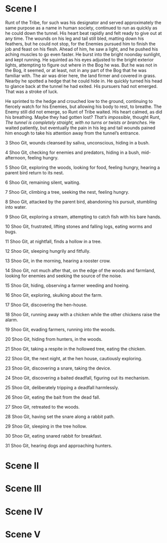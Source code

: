 # Scene I

Runt of the Tribe, for such was his designator and served approximately the same purpose as a name in human society, continued to run as quickly as he could down the tunnel. His heart beat rapidly and felt ready to give out at any time. The wounds on his leg and tail still bled, matting down his feathers, but he could not stop, for the Enemies pursued him to finish the job and feast on his flesh. Ahead of him, he saw a light, and he pushed his aching muscles to go even faster. He burst into the bright noonday sunlight, and kept running. He squinted as his eyes adjusted to the bright exterior lights, attempting to figure out where in the Bog he was. But he was not in the Bog, it seemed, or at least, not in any part of the Bog that he was familiar with. The air was drier here, the land firmer and covered in grass. Nearby he spotted a hedge that he could hide in. He quickly turned his head to glance back at the tunnel he had exited. His pursuers had not emerged. That was a stroke of luck.

He sprinted to the hedge and crouched low to the ground, continuing to fiercely watch for his Enemies, but allowing his body to rest, to breathe. The Enemy still did not emerge, so Runt of Tribe waited. His heart calmed, as did his breathing. Maybe they had gotten lost? *That’s impossible*, thought Runt, *The tunnel is completely straight, with no turns or twists or branches.* He waited patiently, but eventually the pain in his leg and tail wounds pained him enough to take his attention away from the tunnel’s entrance.

3 Shoo Git, wounds cleansed by saliva, unconscious, hiding in a bush.

4 Shoo Git, checking for enemies and predators, hiding in a bush, mid-afternoon, feeling hungry.

5 Shoo Git, exploring the woods, looking for food, feeling hungry, hearing a parent bird return to its nest.

6 Shoo Git, remaining silent, waiting.

7 Shoo Git, climbing a tree, seeking the nest, feeling hungry.

8 Shoo Git, attacked by the parent bird, abandoning his pursuit, stumbling into water.

9 Shoo Git, exploring a stream, attempting to catch fish with his bare hands.

10 Shoo Git, frustrated, lifting stones and falling logs, eating worms and bugs.

11 Shoo Git, at nightfall, finds a hollow in a tree.

12 Shoo Git, sleeping hungrily and fitfully.

13 Shoo Git, in the morning, hearing a rooster crow.

14 Shoo Git, not much after that, on the edge of the woods and farmland, looking for enemies and seeking the source of the noise.

15 Shoo Git, hiding, observing a farmer weeding and hoeing.

16 Shoo Git, exploring, skulking about the farm.

17 Shoo Git, discovering the hen-house.

18 Shoo Git, running away with a chicken while the other chickens raise the alarm.

19 Shoo Git, evading farmers, running into the woods.

20 Shoo Git, hiding from hunters, in the woods.

21 Shoo Git, taking a respite in the hollowed tree, eating the chicken.

22 Shoo Git, the next night, at the hen house, cautiously exploring.

23 Shoo Git, discovering a snare, taking the device.

24 Shoo Git, discovering a baited deadfall, figuring out its mechanism.

25 Shoo Git, deliberately tripping a deadfall harmlessly.

26 Shoo Git, eating the bait from the dead fall.

27 Shoo Git, retreated to the woods.

28 Shoo Git, having set the snare along a rabbit path.

29 Shoo Git, sleeping in the tree hollow.

30 Shoo Git, eating snared rabbit for breakfast.

31 Shoo Git, hearing dogs and approaching hunters.

# Scene II

# Scene III

# Scene IV

# Scene V